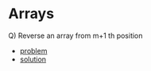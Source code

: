 # Arrays

Q) Reverse an array from m+1 th position

- [problem](https://www.youtube.com/redirect?event=video_description&redir_token=QUFFLUhqbHZ0alZpTnFYTVc2ZGNEckN4RElEanBKblZPQXxBQ3Jtc0tsRHBEdnhIR3BJeGNveHl5LVRVZFhXMEdNRnNscTNseHZYdnliQVJIbXdwU1g1emRsMnJlakstUTVNYkZWVU9wSzRPb1RaenA2VVBMY1ZpTUxmczZpMFZwMWFjVUN3QldNeU1sR1dUQzVUR2Q2NWpUdw&q=https%3A%2F%2Fbit.ly%2F3EOyAFz&v=MPvr-LmaZmA)
- [solution](https://www.codingninjas.com/codestudio/problems/reverse-the-array_1262298?utm_source=youtube&utm_medium=affiliate&utm_campaign=love_babbar_codestudio3&leftPanelTab=1)


